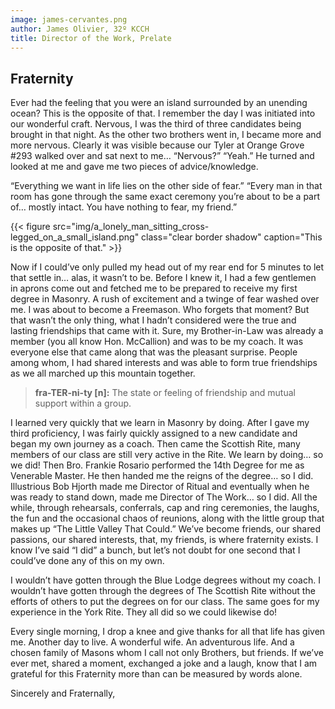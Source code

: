 ```yaml
---
image: james-cervantes.png
author: James Olivier, 32º KCCH
title: Director of the Work, Prelate
---
```


## Fraternity

Ever had the feeling that you were an island surrounded by an unending ocean? This is the opposite of that. I remember the day I was initiated into our wonderful craft. Nervous, I was the third of three candidates being brought in that night. As the other two brothers went in, I became more and more nervous. Clearly it was visible because our Tyler at Orange Grove #293 walked over and sat next to me… “Nervous?” “Yeah.” He turned and looked at me and gave me two pieces of advice/knowledge. 

“Everything we want in life lies on the other side of fear.”
“Every man in that room has gone through the same exact ceremony you’re about to be a part of… mostly intact. You have nothing to fear, my friend.”

{{< figure src="img/a_lonely_man_sitting_cross-legged_on_a_small_island.png" class="clear border shadow" caption="This is the opposite of that." >}}

Now if I could’ve only pulled my head out of my rear end for 5 minutes to let that settle in… alas, it wasn’t to be. Before I knew it, I had a few gentlemen in aprons come out and fetched me to be prepared to receive my first degree in Masonry. A rush of excitement and a twinge of fear washed over me. I was about to become a Freemason. Who forgets that moment? But that wasn’t the only thing, what I hadn’t considered were the true and lasting friendships that came with it. Sure, my Brother-in-Law was already a member (you all know Hon. McCallion) and was to be my coach. It was everyone else that came along that was the pleasant surprise. People among whom, I had shared interests and was able to form true friendships as we all marched up this mountain together. 

> **fra-TER-ni-ty [n]:** The state or feeling of friendship and mutual support within a group.

I learned very quickly that we learn in Masonry by doing. After I gave my third proficiency, I was fairly quickly assigned to a new candidate and began my own journey as a coach. Then came the Scottish Rite, many members of our class are still very active in the Rite. We learn by doing… so we did! Then Bro. Frankie Rosario performed the 14th Degree for me as Venerable Master. He then handed me the reigns of the degree… so I did. Illustrious Bob Hjorth made me Director of Ritual and eventually when he was ready to stand down, made me Director of The Work… so I did. All the while, through rehearsals, conferrals, cap and ring ceremonies, the laughs, the fun and the occasional chaos of reunions, along with the little group that makes up “The Little Valley That Could.” We’ve become friends, our shared passions, our shared interests, that, my friends, is where fraternity exists. I know I’ve said “I did” a bunch, but let’s not doubt for one second that I could’ve done any of this on my own.

I wouldn’t have gotten through the Blue Lodge degrees without my coach. I wouldn’t have gotten through the degrees of The Scottish Rite without the efforts of others to put the degrees on for our class. The same goes for my experience in the York Rite. They all did so we could likewise do! 

Every single morning, I drop a knee and give thanks for all that life has given me. Another day to live. A wonderful wife. An adventurous life. And a chosen family of Masons whom I call not only Brothers, but friends. If we’ve ever met, shared a moment, exchanged a joke and a laugh, know that I am grateful for this Fraternity more than can be measured by words alone.   

Sincerely and Fraternally, 
